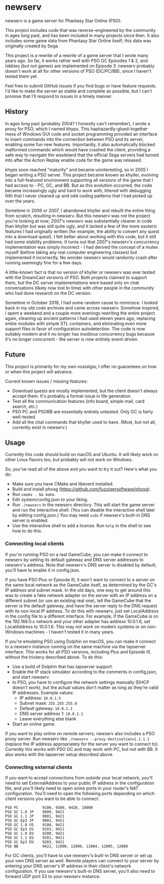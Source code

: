 # newserv

newserv is a game server for Phantasy Star Online (PSO).

This project includes code that was reverse-engineered by the community in ages long past, and has been included in many projects since then. It also includes some game data from Phantasy Star Online itself; this data was originally created by Sega.

This project is a rewrite of a rewrite of a game server that I wrote many years ago. So far, it works rather well with PSO GC Episodes 1 & 2, and lobbies (but not games) are implemented on Episode 3. newserv probably doesn't work at all for other versions of PSO (DC/PC/BB), since I haven't tested them yet.

Feel free to submit GitHub issues if you find bugs or have feature requests. I'd like to make the server as stable and complete as possible, but I can't promise that I'll respond to issues in a timely manner.

## History

In ages long past (probably 2004? I honestly can't remember), I wrote a proxy for PSO, which I named khyps. This haphazardly-glued-together mess of Windows GUI code and socket programming provided an interface to insert commands into the connection between PSO and its server, enabling some fun new features. Importantly, it also automatically blocked malformed commands which would have crashed the client, providing a safe way to navigate the wasteland that the official Sega servers had turned into after the Action Replay enable code for the game was released.

khyps soon reached "maturity" and became uninteresting, so in 2005 I began writing a PSO server. This project became known as khyller, evolving into a full-featured environment supporting all versions of the game that I had access to - PC, GC, and BB. But as this evolution occurred, the code became increasingly ugly and hard to work with, littered with debugging filth that I never cleaned up and odd coding patterns that I had picked up over the years.

Sometime in 2006 or 2007, I abandoned khyller and rebuilt the entire thing from scratch, resulting in newserv. But this newserv was not the project you're looking at now; 2007's newserv was substantially cleaner in code than khyller but was still quite ugly, and it lacked a few of the more esoteric features I had originally written (for example, the ability to convert any quest into a download quest). I felt better about working with this code, but it still had some stability problems. It turns out that 2007's newserv's concurrency implementation was simply incorrect - I had derived the concept of a mutex myself (before taking any real computer engineering classes) but implemented it incorrectly. No wonder newserv would randomly crash after running seemingly fine for a few days.

A little-known fact is that no version of khyller or newserv was ever tested with the DreamCast versions of PSO. Both projects claimed to support them, but the DC server implementations were based only on chat conversations (likely now lost to time) with other people in the community who had done research on the DC version.

Sometime in October 2018, I had some random cause to reminisce. I looked back in my old code archives and came across newserv. Somehow inspired, I spent a weekend and a couple more evenings rewriting the entire project again, cleaning up ancient patterns I had used eleven years ago, replacing entire modules with simple STL containers, and eliminating even more support files in favor of configuration autodetection. The code is now suitably modern and it no longer has insidious concurrency bugs because it's no longer concurrent - the server is now entirely event-driven.

## Future

This project is primarily for my own nostalgia; I offer no guarantees on how or when this project will advance.

Current known issues / missing features:
- Download quests are mostly implemented, but the client doesn't always accept them. It's probably a format issue in file generation.
- Test all the communication features (info board, simple mail, card search, etc.)
- PSO PC and PSOBB are essentially entirely untested. Only GC is fairly well-tested.
- Add all the chat commands that khyller used to have. (Most, but not all, currently exist in newserv.)

## Usage

Currently this code should build on macOS and Ubuntu. It will likely work on other Linux flavors too, but probably will not work on Windows.

So, you've read all of the above and you want to try it out? Here's what you do:
- Make sure you have CMake and libevent installed.
- Build and install phosg (https://github.com/fuzziqersoftware/phosg).
- Run `cmake . && make`.
- Edit system/config.json to your liking.
- Run `./newserv` in the newserv directory. This will start the game server and run the interactive shell. (You can disable the interactive shell later by editing config.json.) You may need `sudo` if newserv's built-in DNS server is enabled.
- Use the interactive shell to add a license. Run `help` in the shell to see how to do this.

### Connecting local clients

If you're running PSO on a real GameCube, you can make it connect to newserv by setting its default gateway and DNS server addresses to newserv's address. Note that newserv's DNS server is disabled by default; you'll have to enable it in config.json.

If you have PSO Plus or Episode III, it won't want to connect to a server on the same local network as the GameCube itself, as determined by the GC's IP address and subnet mask. In the old days, one way to get around this was to create a fake network adapter on the server with an IP address on a different subnet (or use an existing real one), tell the GameCube that the server is the default gateway, and have the server reply to the DNS request with its non-local IP address. To do this with newserv, just set LocalAddress in the config file to a different interface. For example, if the GameCube is on the 192.168.0.x network and your other adapter has address 10.0.1.6, set LocalAddress to 10.0.1.6. This may not work on modern systems or on non-Windows machines - I haven't tested it in many years.

If you're emulating PSO using Dolphin on macOS, you can make it connect to a newserv instance running on the same machine via the tapserver interface. This works for all PSO versions, including Plus and Episode III, without the trickery described above. To do this:
- Use a build of Dolphin that has tapserver support.
- Enable the IP stack simulator according to the comments in config.json, and start newserv.
- In PSO, you have to configure the network settings manually (DHCP doesn't work), but the actual values don't matter as long as they're valid IP addresses. Example values:
  - IP address: `10.0.1.5`
  - Subnet mask: `255.255.255.0`
  - Default gateway: `10.0.1.1`
  - DNS server address 1: `10.0.1.1`
  - Leave everything else blank
- Start an online game.

If you want to play online on remote servers, newserv also includes a PSO proxy server. Run newserv like `./newserv --proxy-destination=1.1.1.1` (replace the IP address appropriately for the server you want to connect to). Currently this works with PSO GC and may work with PC, but not with BB. It also works with the tapserver setup described above.

### Connecting external clients

If you want to accept connections from outside your local network, you'll need to set ExternalAddress to your public IP address in the configuration file, and you'll likely need to open some ports in your router's NAT configuration. You'll need to open the following ports depending on which client versions you want to be able to connect:

    PSO PC           9100, 9300, 9420, 10000
    PSO GC 1.0 JP    9000, 9421
    PSO GC 1.1 JP    9001, 9421
    PSO GC Ep3 JP    9003, 9421
    PSO GC 1.0 US    9100, 9421
    PSO GC Ep3 US    9103, 9421
    PSO GC 1.0 EU    9200, 9421
    PSO GC 1.1 EU    9201, 9421
    PSO GC Ep3 EU    9203, 9421
    PSO BB           9422, 11000, 12000, 12004, 12005, 12008

For GC clients, you'll have to use newserv's built-in DNS server or set up your own DNS server as well. Remote players can connect to your server by entering your DNS server's IP address in their client's network configuration. If you use newserv's built-in DNS server, you'll also need to forward UDP port 53 to your newserv instance.
